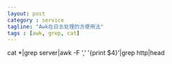 ```yaml
---
layout: post
category : service
tagline: "Awk在日志处理的方便用法"
tags : [awk, grep, cat]
---
```



 cat *|grep server|awk -F ',' '{print $4}'|grep http|head